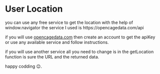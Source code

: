 # User Location

<p>you can use any free service to get the location with the help of window.navigator
the service I used is https://opencagedata.com/api</p>

<p>if you will use <a href='https://opencagedata.com' target='_blank'>opencagedata.com<a/> then create an account to get the apiKey or use any available service and follow instructions.</p>

<p>if you will use another service all you need to change is in the getLocation function is sure the URL and the returned data.</p>

happy codding 😉.
